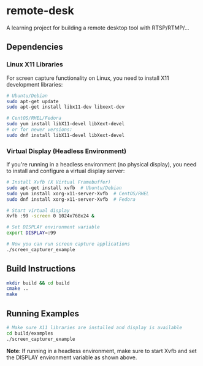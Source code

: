 # remote-desk
A learning project for building a remote desktop tool with RTSP/RTMP/...

## Dependencies

### Linux X11 Libraries
For screen capture functionality on Linux, you need to install X11 development libraries:

```bash
# Ubuntu/Debian
sudo apt-get update
sudo apt-get install libx11-dev libxext-dev

# CentOS/RHEL/Fedora
sudo yum install libX11-devel libXext-devel
# or for newer versions:
sudo dnf install libX11-devel libXext-devel
```

### Virtual Display (Headless Environment)
If you're running in a headless environment (no physical display), you need to install and configure a virtual display server:

```bash
# Install Xvfb (X Virtual Framebuffer)
sudo apt-get install xvfb  # Ubuntu/Debian
sudo yum install xorg-x11-server-Xvfb  # CentOS/RHEL
sudo dnf install xorg-x11-server-Xvfb  # Fedora

# Start virtual display
Xvfb :99 -screen 0 1024x768x24 &

# Set DISPLAY environment variable
export DISPLAY=:99

# Now you can run screen capture applications
./screen_capturer_example
```

## Build Instructions

```bash
mkdir build && cd build
cmake ..
make
```

## Running Examples

```bash
# Make sure X11 libraries are installed and display is available
cd build/examples
./screen_capturer_example
```

**Note**: If running in a headless environment, make sure to start Xvfb and set the DISPLAY environment variable as shown above.
